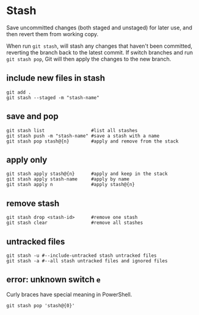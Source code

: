 # Stash
Save uncommitted changes (both staged and unstaged) for later use, and then revert them from working copy. 

When run `git stash`, will stash any changes that haven't been committed, reverting the branch back to the latest commit. If switch branches and run `git stash pop`, Git will then apply the changes to the new branch.

## include new files in stash
```
git add .
git stash --staged -m "stash-name"
```

## save and pop
```
git stash list                 #list all stashes
git stash push -m "stash-name" #save a stash with a name
git stash pop stash@{n}        #apply and remove from the stack
```

## apply only
```
git stash apply stash@{n}      #apply and keep in the stack
git stash apply stash-name     #apply by name
git stash apply n              #apply stash@{n}
```

## remove stash
```
git stash drop <stash-id>      #remove one stash
git stash clear                #remove all stashes
```


## untracked files
```
git stash -u #--include-untracked stash untracked files
git stash -a #--all stash untracked files and ignored files
```

## error: unknown switch `e`
Curly braces have special meaning in PowerShell. 
```
git stash pop 'stash@{0}'
```
